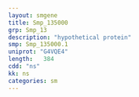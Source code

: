 ```yaml
---
layout: smgene
title: Smp_135000
grp: Smp_13
description: "hypothetical protein"
smp: Smp_135000.1
uniprot: "G4VQE4"
length:   384
cdd: "ns"
kk: ns
categories: sm
---
```

